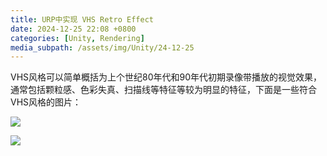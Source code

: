 ```yaml
---
title: URP中实现 VHS Retro Effect
date: 2024-12-25 22:08 +0800
categories: [Unity, Rendering]
media_subpath: /assets/img/Unity/24-12-25
---
```


VHS风格可以简单概括为上个世纪80年代和90年代初期录像带播放的视觉效果，通常包括颗粒感、色彩失真、扫描线等特征等较为明显的特征，下面是一些符合VHS风格的图片：

![](vhs-01.jpg)

![](vhs-02.jpeg)